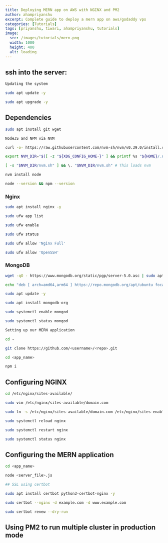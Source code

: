 ```yaml
---
title: Deploying MERN app on AWS with NGINX and PM2
author: ahampriyanshu
excerpt: Complete guide to deploy a mern app on aws/godaddy vps
categories: [Tutorials]
tags: [priyanshu, tiwari, ahampriyanshu, tutorials]
image:
  src: /images/tutorials/mern.png
  width: 1000
  height: 400
  alt: loading
---
```


## ssh into the server:

```bash
Updating the system

sudo apt update -y 

sudo apt upgrade -y 
```

## Dependencies

```bash
sudo apt install git wget

NodeJS and NPM via NVM

curl -o- https://raw.githubusercontent.com/nvm-sh/nvm/v0.39.0/install.sh | bash

export NVM_DIR="$([ -z "${XDG_CONFIG_HOME-}" ] && printf %s "${HOME}/.nvm" || printf %s "${XDG_CONFIG_HOME}/nvm")"

[ -s "$NVM_DIR/nvm.sh" ] && \. "$NVM_DIR/nvm.sh" # This loads nvm

nvm install node

node --version && npm --version
```

### Nginx

```bash
sudo apt install nginx -y

sudo ufw app list

sudo ufw enable

sudo ufw status

sudo ufw allow 'Nginx Full'

sudo ufw allow 'OpenSSH'
```


### MongoDB

```bash
wget -qO - https://www.mongodb.org/static/pgp/server-5.0.asc | sudo apt-key add -

echo "deb [ arch=amd64,arm64 ] https://repo.mongodb.org/apt/ubuntu focal/mongodb-org/5.0 multiverse" | sudo tee /etc/apt/sources.list.d/mongodb-org-5.0.list

sudo apt update -y

sudo apt install mongodb-org

sudo systemctl enable mongod

sudo systemctl status mongod

Setting up our MERN application

cd ~

git clone https://github.com/<username>/<repo>.git

cd <app_name>

npm i
```

## Configuring NGINX

```bash
cd /etc/nginx/sites-available/

sudo vim /etc/nginx/sites-available/domain.com

sudo ln -s /etc/nginx/sites-available/domain.com /etc/nginx/sites-enabled/

sudo systemctl reload nginx

sudo systemctl restart nginx

sudo systemctl status nginx
```

## Configuring the MERN application

```bash
cd <app_name>

node <server_file>.js

## SSL using certbot

sudo apt install certbot python3-certbot-nginx -y

sudo certbot --nginx -d example.com -d www.example.com

sudo certbot renew --dry-run
```

## Using PM2 to run multiple cluster in production mode

## 